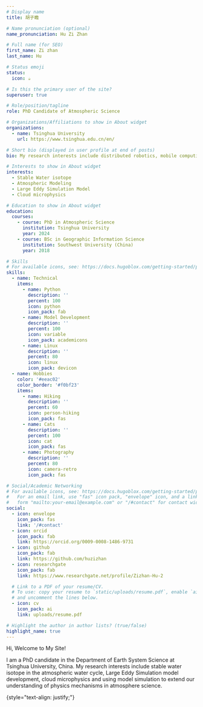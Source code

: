 ```yaml
---
# Display name
title: 胡子瞻

# Name pronunciation (optional)
name_pronunciation: Hu Zi Zhan

# Full name (for SEO)
first_name: Zi zhan
last_name: Hu

# Status emoji
status:
  icon: ☕️

# Is this the primary user of the site?
superuser: true

# Role/position/tagline
role: PhD Candidate of Atmospheric Science

# Organizations/Affiliations to show in About widget
organizations:
  - name: Tsinghua University
    url: https://www.tsinghua.edu.cn/en/

# Short bio (displayed in user profile at end of posts)
bio: My research interests include distributed robotics, mobile computing and programmable matter.

# Interests to show in About widget
interests:
  - Stable Water isotope
  - Atmospheric Modeling
  - Large Eddy Simulation Model
  - Cloud microphysics

# Education to show in About widget
education:
  courses:
    - course: PhD in Atmospheric Science
      institution: Tsinghua University
      year: 2024
    - course: BSc in Geographic Information Science
      institution: Southwest University (China)
      year: 2018

# Skills
# For available icons, see: https://docs.hugoblox.com/getting-started/page-builder/#icons
skills:
  - name: Technical
    items:
      - name: Python
        description: ''
        percent: 100
        icon: python
        icon_pack: fab
      - name: Model Development
        description: ''
        percent: 100
        icon: variable
        icon_pack: academicons
      - name: Linux 
        description: ''
        percent: 80
        icon: linux 
        icon_pack: devicon 
  - name: Hobbies
    color: '#eeac02'
    color_border: '#f0bf23'
    items:
      - name: Hiking
        description: ''
        percent: 60
        icon: person-hiking
        icon_pack: fas
      - name: Cats
        description: ''
        percent: 100
        icon: cat
        icon_pack: fas
      - name: Photography
        description: ''
        percent: 80
        icon: camera-retro
        icon_pack: fas

# Social/Academic Networking
# For available icons, see: https://docs.hugoblox.com/getting-started/page-builder/#icons
#   For an email link, use "fas" icon pack, "envelope" icon, and a link in the
#   form "mailto:your-email@example.com" or "/#contact" for contact widget.
social:
  - icon: envelope
    icon_pack: fas
    link: '/#contact'
  - icon: orcid
    icon_pack: fab
    link: https://orcid.org/0009-0008-1486-9731
  - icon: github
    icon_pack: fab
    link: https://github.com/huzizhan
  - icon: researchgate
    icon_pack: fab
    link: https://www.researchgate.net/profile/Zizhan-Hu-2

  # Link to a PDF of your resume/CV.
  # To use: copy your resume to `static/uploads/resume.pdf`, enable `ai` icons in `params.yaml`,
  # and uncomment the lines below.
  - icon: cv
    icon_pack: ai
    link: uploads/resume.pdf

# Highlight the author in author lists? (true/false)
highlight_name: true
---
```


Hi, Welcome to My Site! 

I am a PhD candidate in the Department of Earth System Science at Tsinghua University, China. My research interests include stable water isotope in the atmospheric water cycle, Large Eddy Simulation model development, cloud microphysics and using model simulation to extend our understanding of physics mechanisms in atmosphere science.

{style="text-align: justify;"}
